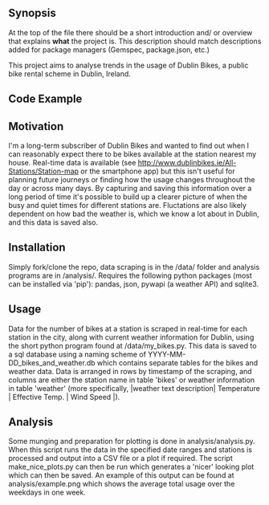 ## Synopsis

At the top of the file there should be a short introduction and/ or overview that explains **what** the project is. This description should match descriptions added for package managers (Gemspec, package.json, etc.)

This project aims to analyse trends in the usage of Dublin Bikes, a public bike rental scheme in Dublin, Ireland. 


## Code Example



## Motivation

I'm a long-term subscriber of Dublin Bikes and wanted to find out when I can reasonably expect there to be bikes available at the station nearest my house.
Real-time data is available (see http://www.dublinbikes.ie/All-Stations/Station-map or the smartphone app) but this isn't useful for planning future journeys or finding how
the usage changes throughout the day or across many days.
By capturing and saving this information over a long period of time it's possible to build up a clearer picture of when the busy and quiet times for different stations are.
Fluctations are also likely dependent on how bad the weather is, which we know a lot about in Dublin, and this data is saved also.

## Installation

Simply fork/clone the repo, data scraping is in the /data/ folder and analysis programs are in /analysis/.
Requires the following python packages (most can be installed via 'pip'): pandas, json, pywapi (a weather API) and sqlite3.


## Usage

Data for the number of bikes at a station is scraped in real-time for each station in the city, along with current weather information for Dublin, using the short python program found at /data/my_bikes.py.
This data is saved to a sql database using a naming scheme of YYYY-MM-DD_bikes_and_weather.db which contains separate tables for the bikes and weather data.
Data is arranged in rows by timestamp of the scraping, and columns are either the station name in table 'bikes' or weather information in table 'weather' (more specifically, |weather text description| Temperature | Effective Temp. | Wind Speed |).

## Analysis

Some munging and preparation for plotting is done in analysis/analysis.py.
 When this script runs the data in the specified date ranges and stations is processed and output into a CSV file or a plot if required.
 The script make_nice_plots.py can then be run which generates a 'nicer' looking plot which can then be saved.
 An example of this output can be found at analysis/example.png which shows the average total usage over the weekdays in one week.
